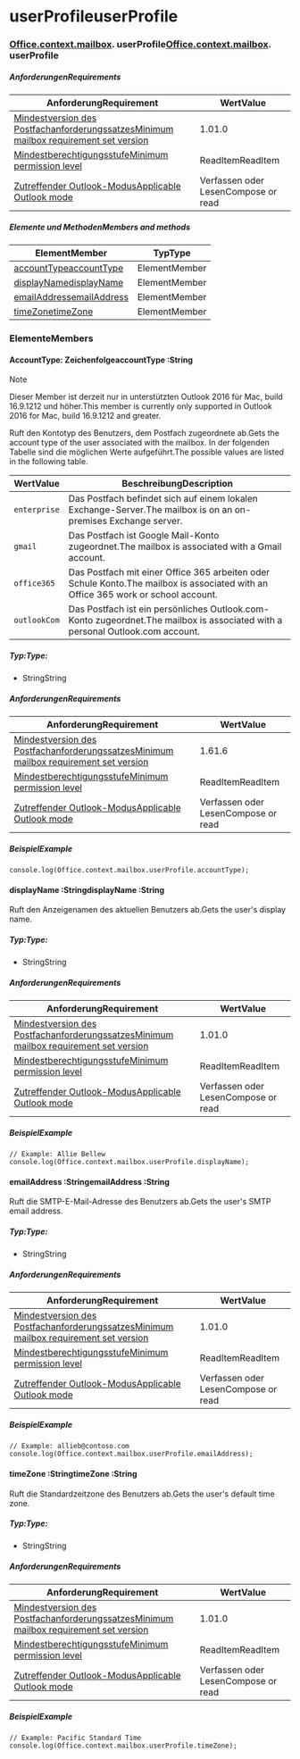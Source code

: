 
# <a name="userprofile"></a><span data-ttu-id="f0845-101">userProfile</span><span class="sxs-lookup"><span data-stu-id="f0845-101">userProfile</span></span>

### <span data-ttu-id="f0845-p101">[Office](Office.md)[.context](Office.context.md)[.mailbox](Office.context.mailbox.md). userProfile</span><span class="sxs-lookup"><span data-stu-id="f0845-p101">[Office](Office.md)[.context](Office.context.md)[.mailbox](Office.context.mailbox.md). userProfile</span></span>

##### <a name="requirements"></a><span data-ttu-id="f0845-104">Anforderungen</span><span class="sxs-lookup"><span data-stu-id="f0845-104">Requirements</span></span>

|<span data-ttu-id="f0845-105">Anforderung</span><span class="sxs-lookup"><span data-stu-id="f0845-105">Requirement</span></span>| <span data-ttu-id="f0845-106">Wert</span><span class="sxs-lookup"><span data-stu-id="f0845-106">Value</span></span>|
|---|---|
|[<span data-ttu-id="f0845-107">Mindestversion des Postfachanforderungssatzes</span><span class="sxs-lookup"><span data-stu-id="f0845-107">Minimum mailbox requirement set version</span></span>](/javascript/office/requirement-sets/outlook-api-requirement-sets)| <span data-ttu-id="f0845-108">1.0</span><span class="sxs-lookup"><span data-stu-id="f0845-108">1.0</span></span>|
|[<span data-ttu-id="f0845-109">Mindestberechtigungsstufe</span><span class="sxs-lookup"><span data-stu-id="f0845-109">Minimum permission level</span></span>](https://docs.microsoft.com/outlook/add-ins/understanding-outlook-add-in-permissions)| <span data-ttu-id="f0845-110">ReadItem</span><span class="sxs-lookup"><span data-stu-id="f0845-110">ReadItem</span></span>|
|[<span data-ttu-id="f0845-111">Zutreffender Outlook-Modus</span><span class="sxs-lookup"><span data-stu-id="f0845-111">Applicable Outlook mode</span></span>](https://docs.microsoft.com/outlook/add-ins/#extension-points)| <span data-ttu-id="f0845-112">Verfassen oder Lesen</span><span class="sxs-lookup"><span data-stu-id="f0845-112">Compose or read</span></span>|

##### <a name="members-and-methods"></a><span data-ttu-id="f0845-113">Elemente und Methoden</span><span class="sxs-lookup"><span data-stu-id="f0845-113">Members and methods</span></span>

| <span data-ttu-id="f0845-114">Element</span><span class="sxs-lookup"><span data-stu-id="f0845-114">Member</span></span> | <span data-ttu-id="f0845-115">Typ</span><span class="sxs-lookup"><span data-stu-id="f0845-115">Type</span></span> |
|--------|------|
| [<span data-ttu-id="f0845-116">accountType</span><span class="sxs-lookup"><span data-stu-id="f0845-116">accountType</span></span>](#accounttype-string) | <span data-ttu-id="f0845-117">Element</span><span class="sxs-lookup"><span data-stu-id="f0845-117">Member</span></span> |
| [<span data-ttu-id="f0845-118">displayName</span><span class="sxs-lookup"><span data-stu-id="f0845-118">displayName</span></span>](#displayname-string) | <span data-ttu-id="f0845-119">Element</span><span class="sxs-lookup"><span data-stu-id="f0845-119">Member</span></span> |
| [<span data-ttu-id="f0845-120">emailAddress</span><span class="sxs-lookup"><span data-stu-id="f0845-120">emailAddress</span></span>](#emailaddress-string) | <span data-ttu-id="f0845-121">Element</span><span class="sxs-lookup"><span data-stu-id="f0845-121">Member</span></span> |
| [<span data-ttu-id="f0845-122">timeZone</span><span class="sxs-lookup"><span data-stu-id="f0845-122">timeZone</span></span>](#timezone-string) | <span data-ttu-id="f0845-123">Element</span><span class="sxs-lookup"><span data-stu-id="f0845-123">Member</span></span> |

### <a name="members"></a><span data-ttu-id="f0845-124">Elemente</span><span class="sxs-lookup"><span data-stu-id="f0845-124">Members</span></span>

####  <a name="accounttype-string"></a><span data-ttu-id="f0845-125">AccountType: Zeichenfolge</span><span class="sxs-lookup"><span data-stu-id="f0845-125">accountType :String</span></span>

> [!NOTE]
> <span data-ttu-id="f0845-126">Dieser Member ist derzeit nur in unterstützten Outlook 2016 für Mac, build 16.9.1212 und höher.</span><span class="sxs-lookup"><span data-stu-id="f0845-126">This member is currently only supported in Outlook 2016 for Mac, build 16.9.1212 and greater.</span></span>

<span data-ttu-id="f0845-127">Ruft den Kontotyp des Benutzers, dem Postfach zugeordnete ab.</span><span class="sxs-lookup"><span data-stu-id="f0845-127">Gets the account type of the user associated with the mailbox.</span></span> <span data-ttu-id="f0845-128">In der folgenden Tabelle sind die möglichen Werte aufgeführt.</span><span class="sxs-lookup"><span data-stu-id="f0845-128">The possible values are listed in the following table.</span></span>

| <span data-ttu-id="f0845-129">Wert</span><span class="sxs-lookup"><span data-stu-id="f0845-129">Value</span></span> | <span data-ttu-id="f0845-130">Beschreibung</span><span class="sxs-lookup"><span data-stu-id="f0845-130">Description</span></span> |
|-------|-------------|
| `enterprise` | <span data-ttu-id="f0845-131">Das Postfach befindet sich auf einem lokalen Exchange-Server.</span><span class="sxs-lookup"><span data-stu-id="f0845-131">The mailbox is on an on-premises Exchange server.</span></span> |
| `gmail` | <span data-ttu-id="f0845-132">Das Postfach ist Google Mail-Konto zugeordnet.</span><span class="sxs-lookup"><span data-stu-id="f0845-132">The mailbox is associated with a Gmail account.</span></span> |
| `office365` | <span data-ttu-id="f0845-133">Das Postfach mit einer Office 365 arbeiten oder Schule Konto.</span><span class="sxs-lookup"><span data-stu-id="f0845-133">The mailbox is associated with an Office 365 work or school account.</span></span> |
| `outlookCom` | <span data-ttu-id="f0845-134">Das Postfach ist ein persönliches Outlook.com-Konto zugeordnet.</span><span class="sxs-lookup"><span data-stu-id="f0845-134">The mailbox is associated with a personal Outlook.com account.</span></span> |

##### <a name="type"></a><span data-ttu-id="f0845-135">Typ:</span><span class="sxs-lookup"><span data-stu-id="f0845-135">Type:</span></span>

*   <span data-ttu-id="f0845-136">String</span><span class="sxs-lookup"><span data-stu-id="f0845-136">String</span></span>

##### <a name="requirements"></a><span data-ttu-id="f0845-137">Anforderungen</span><span class="sxs-lookup"><span data-stu-id="f0845-137">Requirements</span></span>

|<span data-ttu-id="f0845-138">Anforderung</span><span class="sxs-lookup"><span data-stu-id="f0845-138">Requirement</span></span>| <span data-ttu-id="f0845-139">Wert</span><span class="sxs-lookup"><span data-stu-id="f0845-139">Value</span></span>|
|---|---|
|[<span data-ttu-id="f0845-140">Mindestversion des Postfachanforderungssatzes</span><span class="sxs-lookup"><span data-stu-id="f0845-140">Minimum mailbox requirement set version</span></span>](/javascript/office/requirement-sets/outlook-api-requirement-sets)| <span data-ttu-id="f0845-141">1.6</span><span class="sxs-lookup"><span data-stu-id="f0845-141">1.6</span></span> |
|[<span data-ttu-id="f0845-142">Mindestberechtigungsstufe</span><span class="sxs-lookup"><span data-stu-id="f0845-142">Minimum permission level</span></span>](https://docs.microsoft.com/outlook/add-ins/understanding-outlook-add-in-permissions)| <span data-ttu-id="f0845-143">ReadItem</span><span class="sxs-lookup"><span data-stu-id="f0845-143">ReadItem</span></span>|
|[<span data-ttu-id="f0845-144">Zutreffender Outlook-Modus</span><span class="sxs-lookup"><span data-stu-id="f0845-144">Applicable Outlook mode</span></span>](https://docs.microsoft.com/outlook/add-ins/#extension-points)| <span data-ttu-id="f0845-145">Verfassen oder Lesen</span><span class="sxs-lookup"><span data-stu-id="f0845-145">Compose or read</span></span>|

##### <a name="example"></a><span data-ttu-id="f0845-146">Beispiel</span><span class="sxs-lookup"><span data-stu-id="f0845-146">Example</span></span>

```
console.log(Office.context.mailbox.userProfile.accountType);
```

####  <a name="displayname-string"></a><span data-ttu-id="f0845-147">displayName :String</span><span class="sxs-lookup"><span data-stu-id="f0845-147">displayName :String</span></span>

<span data-ttu-id="f0845-148">Ruft den Anzeigenamen des aktuellen Benutzers ab.</span><span class="sxs-lookup"><span data-stu-id="f0845-148">Gets the user's display name.</span></span>

##### <a name="type"></a><span data-ttu-id="f0845-149">Typ:</span><span class="sxs-lookup"><span data-stu-id="f0845-149">Type:</span></span>

*   <span data-ttu-id="f0845-150">String</span><span class="sxs-lookup"><span data-stu-id="f0845-150">String</span></span>

##### <a name="requirements"></a><span data-ttu-id="f0845-151">Anforderungen</span><span class="sxs-lookup"><span data-stu-id="f0845-151">Requirements</span></span>

|<span data-ttu-id="f0845-152">Anforderung</span><span class="sxs-lookup"><span data-stu-id="f0845-152">Requirement</span></span>| <span data-ttu-id="f0845-153">Wert</span><span class="sxs-lookup"><span data-stu-id="f0845-153">Value</span></span>|
|---|---|
|[<span data-ttu-id="f0845-154">Mindestversion des Postfachanforderungssatzes</span><span class="sxs-lookup"><span data-stu-id="f0845-154">Minimum mailbox requirement set version</span></span>](/javascript/office/requirement-sets/outlook-api-requirement-sets)| <span data-ttu-id="f0845-155">1.0</span><span class="sxs-lookup"><span data-stu-id="f0845-155">1.0</span></span>|
|[<span data-ttu-id="f0845-156">Mindestberechtigungsstufe</span><span class="sxs-lookup"><span data-stu-id="f0845-156">Minimum permission level</span></span>](https://docs.microsoft.com/outlook/add-ins/understanding-outlook-add-in-permissions)| <span data-ttu-id="f0845-157">ReadItem</span><span class="sxs-lookup"><span data-stu-id="f0845-157">ReadItem</span></span>|
|[<span data-ttu-id="f0845-158">Zutreffender Outlook-Modus</span><span class="sxs-lookup"><span data-stu-id="f0845-158">Applicable Outlook mode</span></span>](https://docs.microsoft.com/outlook/add-ins/#extension-points)| <span data-ttu-id="f0845-159">Verfassen oder Lesen</span><span class="sxs-lookup"><span data-stu-id="f0845-159">Compose or read</span></span>|

##### <a name="example"></a><span data-ttu-id="f0845-160">Beispiel</span><span class="sxs-lookup"><span data-stu-id="f0845-160">Example</span></span>

```
// Example: Allie Bellew
console.log(Office.context.mailbox.userProfile.displayName);
```

####  <a name="emailaddress-string"></a><span data-ttu-id="f0845-161">emailAddress :String</span><span class="sxs-lookup"><span data-stu-id="f0845-161">emailAddress :String</span></span>

<span data-ttu-id="f0845-162">Ruft die SMTP-E-Mail-Adresse des Benutzers ab.</span><span class="sxs-lookup"><span data-stu-id="f0845-162">Gets the user's SMTP email address.</span></span>

##### <a name="type"></a><span data-ttu-id="f0845-163">Typ:</span><span class="sxs-lookup"><span data-stu-id="f0845-163">Type:</span></span>

*   <span data-ttu-id="f0845-164">String</span><span class="sxs-lookup"><span data-stu-id="f0845-164">String</span></span>

##### <a name="requirements"></a><span data-ttu-id="f0845-165">Anforderungen</span><span class="sxs-lookup"><span data-stu-id="f0845-165">Requirements</span></span>

|<span data-ttu-id="f0845-166">Anforderung</span><span class="sxs-lookup"><span data-stu-id="f0845-166">Requirement</span></span>| <span data-ttu-id="f0845-167">Wert</span><span class="sxs-lookup"><span data-stu-id="f0845-167">Value</span></span>|
|---|---|
|[<span data-ttu-id="f0845-168">Mindestversion des Postfachanforderungssatzes</span><span class="sxs-lookup"><span data-stu-id="f0845-168">Minimum mailbox requirement set version</span></span>](/javascript/office/requirement-sets/outlook-api-requirement-sets)| <span data-ttu-id="f0845-169">1.0</span><span class="sxs-lookup"><span data-stu-id="f0845-169">1.0</span></span>|
|[<span data-ttu-id="f0845-170">Mindestberechtigungsstufe</span><span class="sxs-lookup"><span data-stu-id="f0845-170">Minimum permission level</span></span>](https://docs.microsoft.com/outlook/add-ins/understanding-outlook-add-in-permissions)| <span data-ttu-id="f0845-171">ReadItem</span><span class="sxs-lookup"><span data-stu-id="f0845-171">ReadItem</span></span>|
|[<span data-ttu-id="f0845-172">Zutreffender Outlook-Modus</span><span class="sxs-lookup"><span data-stu-id="f0845-172">Applicable Outlook mode</span></span>](https://docs.microsoft.com/outlook/add-ins/#extension-points)| <span data-ttu-id="f0845-173">Verfassen oder Lesen</span><span class="sxs-lookup"><span data-stu-id="f0845-173">Compose or read</span></span>|

##### <a name="example"></a><span data-ttu-id="f0845-174">Beispiel</span><span class="sxs-lookup"><span data-stu-id="f0845-174">Example</span></span>

```
// Example: allieb@contoso.com
console.log(Office.context.mailbox.userProfile.emailAddress);
```

####  <a name="timezone-string"></a><span data-ttu-id="f0845-175">timeZone :String</span><span class="sxs-lookup"><span data-stu-id="f0845-175">timeZone :String</span></span>

<span data-ttu-id="f0845-176">Ruft die Standardzeitzone des Benutzers ab.</span><span class="sxs-lookup"><span data-stu-id="f0845-176">Gets the user's default time zone.</span></span>

##### <a name="type"></a><span data-ttu-id="f0845-177">Typ:</span><span class="sxs-lookup"><span data-stu-id="f0845-177">Type:</span></span>

*   <span data-ttu-id="f0845-178">String</span><span class="sxs-lookup"><span data-stu-id="f0845-178">String</span></span>

##### <a name="requirements"></a><span data-ttu-id="f0845-179">Anforderungen</span><span class="sxs-lookup"><span data-stu-id="f0845-179">Requirements</span></span>

|<span data-ttu-id="f0845-180">Anforderung</span><span class="sxs-lookup"><span data-stu-id="f0845-180">Requirement</span></span>| <span data-ttu-id="f0845-181">Wert</span><span class="sxs-lookup"><span data-stu-id="f0845-181">Value</span></span>|
|---|---|
|[<span data-ttu-id="f0845-182">Mindestversion des Postfachanforderungssatzes</span><span class="sxs-lookup"><span data-stu-id="f0845-182">Minimum mailbox requirement set version</span></span>](/javascript/office/requirement-sets/outlook-api-requirement-sets)| <span data-ttu-id="f0845-183">1.0</span><span class="sxs-lookup"><span data-stu-id="f0845-183">1.0</span></span>|
|[<span data-ttu-id="f0845-184">Mindestberechtigungsstufe</span><span class="sxs-lookup"><span data-stu-id="f0845-184">Minimum permission level</span></span>](https://docs.microsoft.com/outlook/add-ins/understanding-outlook-add-in-permissions)| <span data-ttu-id="f0845-185">ReadItem</span><span class="sxs-lookup"><span data-stu-id="f0845-185">ReadItem</span></span>|
|[<span data-ttu-id="f0845-186">Zutreffender Outlook-Modus</span><span class="sxs-lookup"><span data-stu-id="f0845-186">Applicable Outlook mode</span></span>](https://docs.microsoft.com/outlook/add-ins/#extension-points)| <span data-ttu-id="f0845-187">Verfassen oder Lesen</span><span class="sxs-lookup"><span data-stu-id="f0845-187">Compose or read</span></span>|

##### <a name="example"></a><span data-ttu-id="f0845-188">Beispiel</span><span class="sxs-lookup"><span data-stu-id="f0845-188">Example</span></span>

```
// Example: Pacific Standard Time
console.log(Office.context.mailbox.userProfile.timeZone);
```